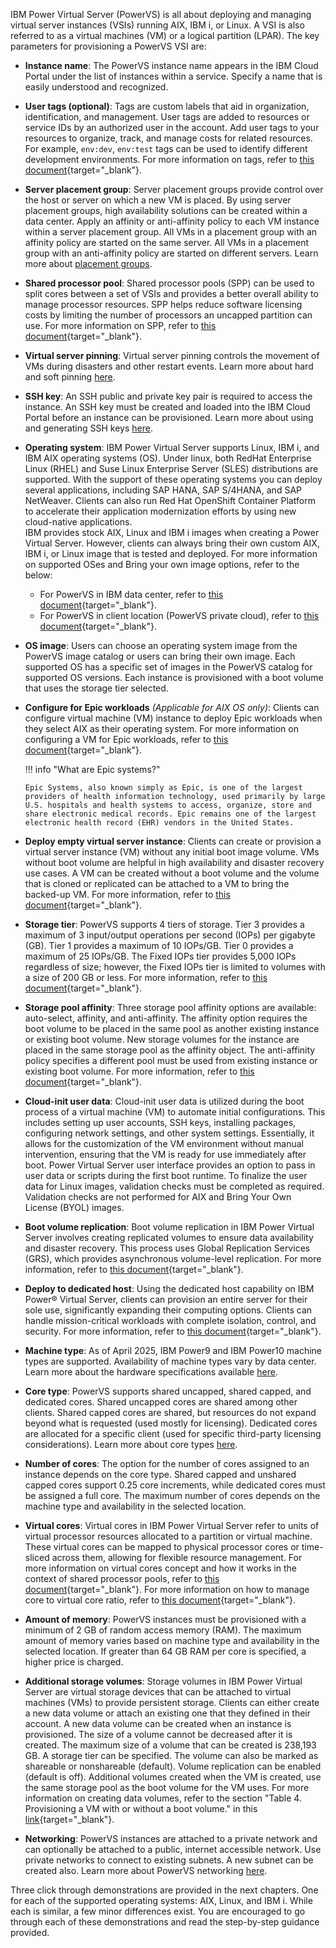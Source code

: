  IBM Power Virtual Server (PowerVS) is all about deploying and managing virtual server instances (VSIs) running AIX, IBM i, or Linux. A VSI is also referred to as a virtual machines (VM) or a logical partition (LPAR). The key parameters for provisioning a PowerVS VSI are:

- **Instance name**: The PowerVS instance name appears in the IBM Cloud Portal under the list of instances within a service. Specify a name that is easily understood and recognized.

- **User tags (optional)**: Tags are custom labels that aid in organization, identification, and management. User tags are added to resources or service IDs by an authorized user in the account. Add user tags to your resources to organize, track, and manage costs for related resources. For example, `env:dev`, `env:test` tags can be used to identify different development environments. For more information on tags, refer to [this document](https://cloud.ibm.com/docs/account?topic=account-tag&interface=ui){target="_blank"}.

- **Server placement group**: Server placement groups provide control over the host or server on which a new VM is placed. By using server placement groups, high availability solutions can be created within a data center. Apply an affinity or anti-affinity policy to each VM instance within a server placement group. All VMs in a placement group with an affinity policy are started on the same server. All VMs in a placement group with an anti-affinity policy are started on different servers. Learn more about <a href="https://cloud.ibm.com/docs/power-iaas?topic=power-iaas-placement-groups" target="_blank">placement groups</a>.
- **Shared processor pool**: Shared processor pools (SPP) can be used to split cores between a set of VSIs and provides a better overall ability to manage processor resources. SPP helps reduce software licensing costs by limiting the number of processors an uncapped partition can use. For more information on SPP, refer to [this document](https://cloud.ibm.com/docs/power-iaas?topic=power-iaas-manage-SPP){target="_blank"}.

- **Virtual server pinning**: Virtual server pinning controls the movement of VMs during disasters and other restart events. Learn more about hard and soft pinning <a href="https://cloud.ibm.com/docs/power-iaas?topic=power-iaas-power-iaas-faqs#pinning" target="_blank">here</a>.

- **SSH key**: An SSH public and private key pair is required to access the instance. An SSH key must be created and loaded into the IBM Cloud Portal before an instance can be provisioned. Learn more about using and generating SSH keys <a href="https://cloud.ibm.com/docs/ssh-keys?topic=ssh-keys-adding-an-ssh-key" target="_blank">here</a>.

- **Operating system**: IBM Power Virtual Server supports Linux, IBM i, and IBM AIX operating systems (OS). Under linux, both RedHat Enterprise Linux (RHEL) and Suse Linux Enterprise Server (SLES) distributions are supported. With the support of these operating systems you can deploy several applications, including SAP HANA, SAP S/4HANA, and SAP NetWeaver. Clients can also run Red Hat OpenShift Container Platform to accelerate their application modernization efforts by using new cloud-native applications.<br>IBM provides stock AIX, Linux and IBM i images when creating a Power Virtual Server. However, clients can always bring their own custom AIX, IBM i, or Linux image that is tested and deployed. For more information on supported OSes and Bring your own image options, refer to the below:
    * For PowerVS in IBM data center, refer to [this document](https://cloud.ibm.com/docs/power-iaas?topic=power-iaas-on-cloud-architecture){target="_blank"}.
    * For PowerVS in client location (PowerVS private cloud), refer to [this document](https://cloud.ibm.com/docs/power-iaas?topic=power-iaas-private-cloud-architecture){target="_blank"}.

- **OS image**: Users can choose an operating system image from the PowerVS image catalog or users can bring their own image. Each supported OS has a specific set of images in the PowerVS catalog for supported OS versions. Each instance is provisioned with a boot volume that uses the storage tier selected.

- **Configure for Epic workloads** _(Applicable for AIX OS only)_: Clients can configure virtual machine (VM) instance to deploy Epic workloads when they select AIX as their operating system. For more information on configuring a VM for Epic workloads, refer to [this document](https://cloud.ibm.com/docs/power-iaas?topic=power-iaas-creating-power-virtual-server#configuring-a-vm-for-epic-workloads){target="_blank"}.

    !!! info "What are Epic systems?"

      Epic Systems, also known simply as Epic, is one of the largest providers of health information technology, used primarily by large U.S. hospitals and health systems to access, organize, store and share electronic medical records. Epic remains one of the largest electronic health record (EHR) vendors in the United States. 

- **Deploy empty virtual server instance**: Clients can create or provision a virtual server instance (VM) without any initial boot image volume. VMs without boot volume are helpful in high availability and disaster recovery use cases. A VM can be created without a boot volume and the volume that is cloned or replicated can be attached to a VM to bring the backed-up VM. For more information, refer to [this document](https://cloud.ibm.com/docs/power-iaas?topic=power-iaas-creating-power-virtual-server#empty-vm){target="_blank"}.

- **Storage tier**: PowerVS supports 4 tiers of storage. Tier 3 provides a maximum of 3 input/output operations per second (IOPs) per gigabyte (GB). Tier 1 provides a maximum of 10 IOPs/GB. Tier 0 provides a maximum of 25 IOPs/GB. The Fixed IOPs tier provides 5,000 IOPs regardless of size; however, the Fixed IOPs tier is limited to volumes with a size of 200 GB or less. For more information, refer to [this document](https://cloud.ibm.com/docs/power-iaas?topic=power-iaas-on-cloud-architecture#storage-tiers){target="_blank"}.

- **Storage pool affinity**: Three storage pool affinity options are available: auto-select, affinity, and anti-affinity. The affinity option requires the boot volume to be placed in the same pool as another existing instance or existing boot volume. New storage volumes for the instance are placed in the same storage pool as the affinity object. The anti-affinity policy specifies a different pool must be used from existing instance or existing boot volume. For more information, refer to [this document](https://cloud.ibm.com/docs/power-iaas?topic=power-iaas-creating-power-virtual-server#affinity-pol){target="_blank"}.

- **Cloud-init user data**: Cloud-init user data is utilized during the boot process of a virtual machine (VM) to automate initial configurations. This includes setting up user accounts, SSH keys, installing packages, configuring network settings, and other system settings. Essentially, it allows for the customization of the VM environment without manual intervention, ensuring that the VM is ready for use immediately after boot. Power Virtual Server user interface provides an option to pass in user data or scripts during the first boot runtime. To finalize the user data for Linux images, validation checks must be completed as required. Validation checks are not performed for AIX and Bring Your Own License (BYOL) images.

- **Boot volume replication**: Boot volume replication in IBM Power Virtual Server involves creating replicated volumes to ensure data availability and disaster recovery. This process uses Global Replication Services (GRS), which provides asynchronous volume-level replication. For more information, refer to [this document](https://cloud.ibm.com/docs/power-iaas?topic=power-iaas-getting-started-GRS){target="_blank"}.

- **Deploy to dedicated host**: Using the dedicated host capability on IBM Power® Virtual Server, clients can provision an entire server for their sole use, significantly expanding their computing options. Clients can handle mission-critical workloads with complete isolation, control, and security. For more information, refer to [this document](https://cloud.ibm.com/docs/power-iaas?topic=power-iaas-dedicated-host){target="_blank"}.

- **Machine type**: As of April 2025, IBM Power9 and IBM Power10 machine types are supported. Availability of machine types vary by data center. Learn more about the hardware specifications available <a href="https://cloud.ibm.com/docs/power-iaas?topic=power-iaas-about-power-iaas#hardware-specifications-on-cloud" target="_blank">here</a>.

- **Core type**: PowerVS supports shared uncapped, shared capped, and dedicated cores. Shared uncapped cores are shared among other clients. Shared capped cores are shared, but resources do not expand beyond what is requested (used mostly for licensing). Dedicated cores are allocated for a specific client (used for specific third-party licensing considerations). Learn more about core types <a href="https://cloud.ibm.com/docs/power-iaas?topic=power-iaas-power-iaas-faqs#processor" target="_blank">here</a>.

- **Number of cores**: The option for the number of cores assigned to an instance depends on the core type. Shared capped and unshared capped cores support 0.25 core increments, while dedicated cores must be assigned a full core. The maximum number of cores depends on the machine type and availability in the selected location.

- **Virtual cores**: Virtual cores in IBM Power Virtual Server refer to units of virtual processor resources allocated to a partition or virtual machine. These virtual cores can be mapped to physical processor cores or time-sliced across them, allowing for flexible resource management. For more information on virtual cores concept and how it works in the context of shared processor pools, refer to [this document](https://www.ibm.com/support/pages/ibm-power-virtualization-best-practices-guide){target="_blank"}. For more information on how to manage core to virtual core ratio, refer to [this document](https://cloud.ibm.com/docs/power-iaas?topic=power-iaas-manage-SPP#ec-vp-ratio){target="_blank"}.

- **Amount of memory**: PowerVS instances must be provisioned with a minimum of 2 GB of random access memory (RAM). The maximum amount of memory varies based on machine type and availability in the selected location. If greater than 64 GB RAM per core is specified, a higher price is charged.

- **Additional storage volumes**: Storage volumes in IBM Power Virtual Server are virtual storage devices that can be attached to virtual machines (VMs) to provide persistent storage. Clients can either create a new data volume or attach an existing one that they defined in their account. A new data volume can be created when an instance is provisioned. The size of a volume cannot be decreased after it is created. The maximum size of a volume that can be created is 238,193 GB. A storage tier can be specified. The volume can also be marked as shareable or nonshareable (default). Volume replication can be enabled (default is off). Additional volumes created when the VM is created, use the same storage pool as the boot volume for the VM uses. For more information on creating data volumes, refer to the section "Table 4. Provisioning a VM with or without a boot volume." in this [link](https://cloud.ibm.com/docs/power-iaas?topic=power-iaas-creating-power-virtual-server#empty-vm){target="_blank"}.

- **Networking**: PowerVS instances are attached to a private network and can optionally be attached to a public, internet accessible network. Use private networks to connect to existing subnets. A new subnet can be created also. Learn more about PowerVS networking <a href="https://cloud.ibm.com/docs/power-iaas?topic=power-iaas-network-architecture-diagrams" target="_blank">here</a>.

Three click through demonstrations are provided in the next chapters. One for each of the supported operating systems: AIX, Linux, and IBM i. While each is similar, a few minor differences exist. You are encouraged to go through each of these demonstrations and read the step-by-step guidance provided.
